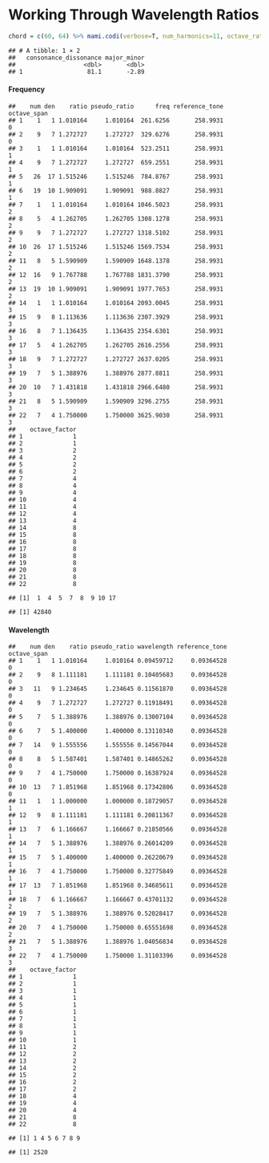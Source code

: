 Working Through Wavelength Ratios
================

``` r
chord = c(60, 64) %>% mami.codi(verbose=T, num_harmonics=11, octave_ratio=2.0)
```

    ## # A tibble: 1 × 2
    ##   consonance_dissonance major_minor
    ##                   <dbl>       <dbl>
    ## 1                  81.1       -2.89

#### Frequency

    ##    num den    ratio pseudo_ratio      freq reference_tone octave_span
    ## 1    1   1 1.010164     1.010164  261.6256       258.9931           0
    ## 2    9   7 1.272727     1.272727  329.6276       258.9931           0
    ## 3    1   1 1.010164     1.010164  523.2511       258.9931           1
    ## 4    9   7 1.272727     1.272727  659.2551       258.9931           1
    ## 5   26  17 1.515246     1.515246  784.8767       258.9931           1
    ## 6   19  10 1.909091     1.909091  988.8827       258.9931           1
    ## 7    1   1 1.010164     1.010164 1046.5023       258.9931           2
    ## 8    5   4 1.262705     1.262705 1308.1278       258.9931           2
    ## 9    9   7 1.272727     1.272727 1318.5102       258.9931           2
    ## 10  26  17 1.515246     1.515246 1569.7534       258.9931           2
    ## 11   8   5 1.590909     1.590909 1648.1378       258.9931           2
    ## 12  16   9 1.767788     1.767788 1831.3790       258.9931           2
    ## 13  19  10 1.909091     1.909091 1977.7653       258.9931           2
    ## 14   1   1 1.010164     1.010164 2093.0045       258.9931           3
    ## 15   9   8 1.113636     1.113636 2307.3929       258.9931           3
    ## 16   8   7 1.136435     1.136435 2354.6301       258.9931           3
    ## 17   5   4 1.262705     1.262705 2616.2556       258.9931           3
    ## 18   9   7 1.272727     1.272727 2637.0205       258.9931           3
    ## 19   7   5 1.388976     1.388976 2877.8811       258.9931           3
    ## 20  10   7 1.431818     1.431818 2966.6480       258.9931           3
    ## 21   8   5 1.590909     1.590909 3296.2755       258.9931           3
    ## 22   7   4 1.750000     1.750000 3625.9030       258.9931           3
    ##    octave_factor
    ## 1              1
    ## 2              1
    ## 3              2
    ## 4              2
    ## 5              2
    ## 6              2
    ## 7              4
    ## 8              4
    ## 9              4
    ## 10             4
    ## 11             4
    ## 12             4
    ## 13             4
    ## 14             8
    ## 15             8
    ## 16             8
    ## 17             8
    ## 18             8
    ## 19             8
    ## 20             8
    ## 21             8
    ## 22             8

    ## [1]  1  4  5  7  8  9 10 17

    ## [1] 42840

#### Wavelength

    ##    num den    ratio pseudo_ratio wavelength reference_tone octave_span
    ## 1    1   1 1.010164     1.010164 0.09459712     0.09364528           0
    ## 2    9   8 1.111181     1.111181 0.10405683     0.09364528           0
    ## 3   11   9 1.234645     1.234645 0.11561870     0.09364528           0
    ## 4    9   7 1.272727     1.272727 0.11918491     0.09364528           0
    ## 5    7   5 1.388976     1.388976 0.13007104     0.09364528           0
    ## 6    7   5 1.400000     1.400000 0.13110340     0.09364528           0
    ## 7   14   9 1.555556     1.555556 0.14567044     0.09364528           0
    ## 8    8   5 1.587401     1.587401 0.14865262     0.09364528           0
    ## 9    7   4 1.750000     1.750000 0.16387924     0.09364528           0
    ## 10  13   7 1.851968     1.851968 0.17342806     0.09364528           0
    ## 11   1   1 1.000000     1.000000 0.18729057     0.09364528           1
    ## 12   9   8 1.111181     1.111181 0.20811367     0.09364528           1
    ## 13   7   6 1.166667     1.166667 0.21850566     0.09364528           1
    ## 14   7   5 1.388976     1.388976 0.26014209     0.09364528           1
    ## 15   7   5 1.400000     1.400000 0.26220679     0.09364528           1
    ## 16   7   4 1.750000     1.750000 0.32775849     0.09364528           1
    ## 17  13   7 1.851968     1.851968 0.34685611     0.09364528           1
    ## 18   7   6 1.166667     1.166667 0.43701132     0.09364528           2
    ## 19   7   5 1.388976     1.388976 0.52028417     0.09364528           2
    ## 20   7   4 1.750000     1.750000 0.65551698     0.09364528           2
    ## 21   7   5 1.388976     1.388976 1.04056834     0.09364528           3
    ## 22   7   4 1.750000     1.750000 1.31103396     0.09364528           3
    ##    octave_factor
    ## 1              1
    ## 2              1
    ## 3              1
    ## 4              1
    ## 5              1
    ## 6              1
    ## 7              1
    ## 8              1
    ## 9              1
    ## 10             1
    ## 11             2
    ## 12             2
    ## 13             2
    ## 14             2
    ## 15             2
    ## 16             2
    ## 17             2
    ## 18             4
    ## 19             4
    ## 20             4
    ## 21             8
    ## 22             8

    ## [1] 1 4 5 6 7 8 9

    ## [1] 2520
